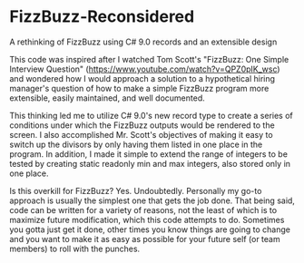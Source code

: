 # FizzBuzz-Reconsidered
A rethinking of FizzBuzz using C# 9.0 records and an extensible design

This code was inspired after I watched Tom Scott's "FizzBuzz: One Simple Interview Question" (https://www.youtube.com/watch?v=QPZ0pIK_wsc) and wondered how I would approach a 
solution to a hypothetical hiring manager's question of how to make a simple FizzBuzz program more extensible, easily maintained, and well documented.

This thinking led me to utilize C# 9.0's new record type to create a series of conditions under which the FizzBuzz outputs would be rendered to the screen.  I also accomplished
Mr. Scott's objectives of making it easy to switch up the divisors by only having them listed in one place in the program.  In addition, I made it simple to 
extend the range of integers to be tested by creating static readonly min and max integers, also stored only in one place.

Is this overkill for FizzBuzz?  Yes.  Undoubtedly.  Personally my go-to approach is usually the simplest one that gets the job done.  That being said, code can be written
for a variety of reasons, not the least of which is to maximize future modification, which this code attempts to do.  Sometimes you gotta just get it done, other times
you know things are going to change and you want to make it as easy as possible for your future self (or team members) to roll with the punches.

